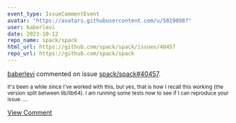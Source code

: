 ```yaml
---
event_type: IssueCommentEvent
avatar: "https://avatars.githubusercontent.com/u/5819098?"
user: baberlevi
date: 2023-10-12
repo_name: spack/spack
html_url: https://github.com/spack/spack/issues/40457
repo_url: https://github.com/spack/spack
---
```


<a href='https://github.com/baberlevi' target='_blank'>baberlevi</a> commented on issue <a href='https://github.com/spack/spack/issues/40457' target='_blank'>spack/spack#40457</a>.

<small>It's been a while since I've worked with this, but yes, that is how I recall this working (the version split between lib/lib64). I am running some tests now to see if I can reproduce your issue. ...</small>

<a href='https://github.com/spack/spack/issues/40457' target='_blank'>View Comment</a>